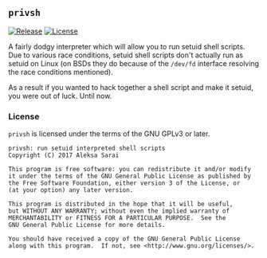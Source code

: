 ## `privsh` ##
[![Release](https://img.shields.io/github/release/cyphar/privsh.svg)](CHANGELOG.md)
[![License](https://img.shields.io/github/license/cyphar/privsh.svg)](COPYING)

A fairly dodgy interpreter which will allow you to run setuid shell scripts.
Due to various race conditions, setuid shell scripts don't actually run as
setuid on Linux (on BSDs they do because of the `/dev/fd` interface resolving
the race conditions mentioned).

As a result if you wanted to hack together a shell script and make it setuid,
you were out of luck. Until now.

### License ###

`privsh` is licensed under the terms of the GNU GPLv3 or later.

```
privsh: run setuid interpreted shell scripts
Copyright (C) 2017 Aleksa Sarai

This program is free software: you can redistribute it and/or modify
it under the terms of the GNU General Public License as published by
the Free Software Foundation, either version 3 of the License, or
(at your option) any later version.

This program is distributed in the hope that it will be useful,
but WITHOUT ANY WARRANTY; without even the implied warranty of
MERCHANTABILITY or FITNESS FOR A PARTICULAR PURPOSE.  See the
GNU General Public License for more details.

You should have received a copy of the GNU General Public License
along with this program.  If not, see <http://www.gnu.org/licenses/>.
```
